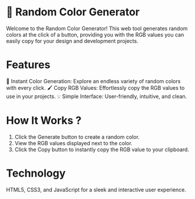 # 🎨 Random Color Generator

Welcome to the Random Color Generator! This web tool generates random colors at the click of a button, providing you with the RGB values you can easily copy for your design and development projects.

# Features

🌈 Instant Color Generation: Explore an endless variety of random colors with every click.
🖌️ Copy RGB Values: Effortlessly copy the RGB values to use in your projects.
💡 Simple Interface: User-friendly, intuitive, and clean.

# How It Works ?

1. Click the Generate button to create a random color.
2. View the RGB values displayed next to the color.
3. Click the Copy button to instantly copy the RGB value to your clipboard.

# Technology

HTML5, CSS3, and JavaScript for a sleek and interactive user experience.
